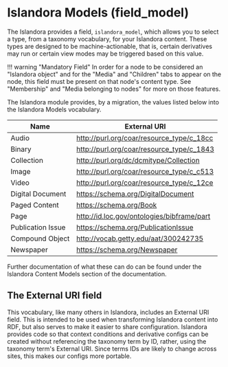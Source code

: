 # Islandora Models (field_model)

The Islandora provides a field, `islandora_model`, which allows you to select a type, from a taxonomy vocabulary, for your Islandora content. These types are designed to be machine-actionable, that is, certain derivatives may run or certain view modes may be triggered based on this value. 

!!! warning "Mandatory Field"
    In order for a node to be considered an "Islandora object" and for the "Media" and "Children" tabs to appear on the node, this field must be present on that node's content type. See "Membership" and "Media belonging to nodes" for more on those features. 


The Islandora module provides, by a migration, the values listed below into the Islandora Models vocabulary.


| Name             	| External URI  	| 
|-------------------	|--------------------------------------------	|
| Audio             	| http://purl.org/coar/resource_type/c_18cc  	|
| Binary            	| http://purl.org/coar/resource_type/c_1843  	|
| Collection        	| http://purl.org/dc/dcmitype/Collection     	|
| Image             	| http://purl.org/coar/resource_type/c_c513  	|
| Video             	| http://purl.org/coar/resource_type/c_12ce  	|
| Digital Document  	| https://schema.org/DigitalDocument         	|
| Paged Content     	| https://schema.org/Book                    	|
| Page              	| http://id.loc.gov/ontologies/bibframe/part 	|
| Publication Issue 	| https://schema.org/PublicationIssue        	|
| Compound Object   	| http://vocab.getty.edu/aat/300242735       	|
| Newspaper         	| https://schema.org/Newspaper               	| 

Further documentation of what these can do can be found under the Islandora Content Models section of the documentation. 

## The External URI field
This vocabulary, like many others in Islandora, includes an External URI field. This is intended to be used when transforming Islandora content into RDF, but also serves to make it easier to share configuration. Islandora provides code so that context conditions and derivative configs can be created without referencing the taxonomy term by ID, rather, using the taxonomy term's External URI. Since terms IDs are likely to change across sites, this makes our configs more portable. 

